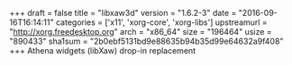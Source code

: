 +++
draft = false
title = "libxaw3d"
version = "1.6.2-3"
date = "2016-09-16T16:14:11"
categories = ['x11', 'xorg-core', 'xorg-libs']
upstreamurl = "http://xorg.freedesktop.org"
arch = "x86_64"
size = "196464"
usize = "890433"
sha1sum = "2b0ebf5131bd9e88635b94b35d99e64632a9f408"
+++
Athena widgets (libXaw) drop-in replacement
